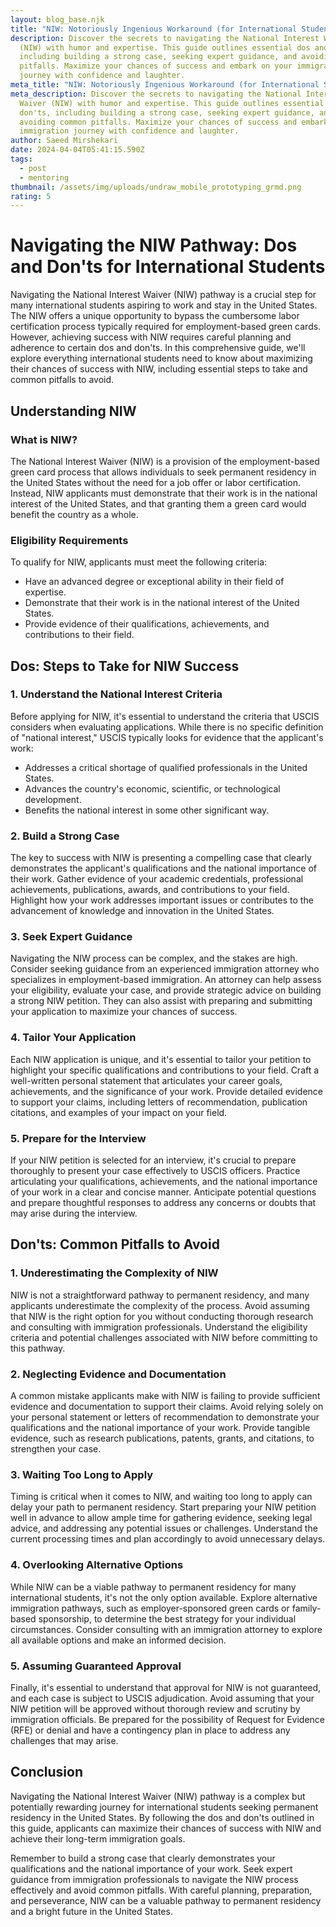 ```yaml
---
layout: blog_base.njk
title: "NIW: Notoriously Ingenious Workaround (for International Students)"
description: Discover the secrets to navigating the National Interest Waiver
  (NIW) with humor and expertise. This guide outlines essential dos and don'ts,
  including building a strong case, seeking expert guidance, and avoiding common
  pitfalls. Maximize your chances of success and embark on your immigration
  journey with confidence and laughter.
meta_title: "NIW: Notoriously Ingenious Workaround (for International Students)"
meta_description: Discover the secrets to navigating the National Interest
  Waiver (NIW) with humor and expertise. This guide outlines essential dos and
  don'ts, including building a strong case, seeking expert guidance, and
  avoiding common pitfalls. Maximize your chances of success and embark on your
  immigration journey with confidence and laughter.
author: Saeed Mirshekari
date: 2024-04-04T05:41:15.590Z
tags:
  - post
  - mentoring
thumbnail: /assets/img/uploads/undraw_mobile_prototyping_grmd.png
rating: 5
---
```

# Navigating the NIW Pathway: Dos and Don'ts for International Students

Navigating the National Interest Waiver (NIW) pathway is a crucial step for many international students aspiring to work and stay in the United States. The NIW offers a unique opportunity to bypass the cumbersome labor certification process typically required for employment-based green cards. However, achieving success with NIW requires careful planning and adherence to certain dos and don'ts. In this comprehensive guide, we'll explore everything international students need to know about maximizing their chances of success with NIW, including essential steps to take and common pitfalls to avoid.

## Understanding NIW

### What is NIW?

The National Interest Waiver (NIW) is a provision of the employment-based green card process that allows individuals to seek permanent residency in the United States without the need for a job offer or labor certification. Instead, NIW applicants must demonstrate that their work is in the national interest of the United States, and that granting them a green card would benefit the country as a whole.

### Eligibility Requirements

To qualify for NIW, applicants must meet the following criteria:

- Have an advanced degree or exceptional ability in their field of expertise.
- Demonstrate that their work is in the national interest of the United States.
- Provide evidence of their qualifications, achievements, and contributions to their field.

## Dos: Steps to Take for NIW Success

### 1. Understand the National Interest Criteria

Before applying for NIW, it's essential to understand the criteria that USCIS considers when evaluating applications. While there is no specific definition of "national interest," USCIS typically looks for evidence that the applicant's work:

   - Addresses a critical shortage of qualified professionals in the United States.
   - Advances the country's economic, scientific, or technological development.
   - Benefits the national interest in some other significant way.

### 2. Build a Strong Case

The key to success with NIW is presenting a compelling case that clearly demonstrates the applicant's qualifications and the national importance of their work. Gather evidence of your academic credentials, professional achievements, publications, awards, and contributions to your field. Highlight how your work addresses important issues or contributes to the advancement of knowledge and innovation in the United States.

### 3. Seek Expert Guidance

Navigating the NIW process can be complex, and the stakes are high. Consider seeking guidance from an experienced immigration attorney who specializes in employment-based immigration. An attorney can help assess your eligibility, evaluate your case, and provide strategic advice on building a strong NIW petition. They can also assist with preparing and submitting your application to maximize your chances of success.

### 4. Tailor Your Application

Each NIW application is unique, and it's essential to tailor your petition to highlight your specific qualifications and contributions to your field. Craft a well-written personal statement that articulates your career goals, achievements, and the significance of your work. Provide detailed evidence to support your claims, including letters of recommendation, publication citations, and examples of your impact on your field.

### 5. Prepare for the Interview

If your NIW petition is selected for an interview, it's crucial to prepare thoroughly to present your case effectively to USCIS officers. Practice articulating your qualifications, achievements, and the national importance of your work in a clear and concise manner. Anticipate potential questions and prepare thoughtful responses to address any concerns or doubts that may arise during the interview.

## Don'ts: Common Pitfalls to Avoid

### 1. Underestimating the Complexity of NIW

NIW is not a straightforward pathway to permanent residency, and many applicants underestimate the complexity of the process. Avoid assuming that NIW is the right option for you without conducting thorough research and consulting with immigration professionals. Understand the eligibility criteria and potential challenges associated with NIW before committing to this pathway.

### 2. Neglecting Evidence and Documentation

A common mistake applicants make with NIW is failing to provide sufficient evidence and documentation to support their claims. Avoid relying solely on your personal statement or letters of recommendation to demonstrate your qualifications and the national importance of your work. Provide tangible evidence, such as research publications, patents, grants, and citations, to strengthen your case.

### 3. Waiting Too Long to Apply

Timing is critical when it comes to NIW, and waiting too long to apply can delay your path to permanent residency. Start preparing your NIW petition well in advance to allow ample time for gathering evidence, seeking legal advice, and addressing any potential issues or challenges. Understand the current processing times and plan accordingly to avoid unnecessary delays.

### 4. Overlooking Alternative Options

While NIW can be a viable pathway to permanent residency for many international students, it's not the only option available. Explore alternative immigration pathways, such as employer-sponsored green cards or family-based sponsorship, to determine the best strategy for your individual circumstances. Consider consulting with an immigration attorney to explore all available options and make an informed decision.

### 5. Assuming Guaranteed Approval

Finally, it's essential to understand that approval for NIW is not guaranteed, and each case is subject to USCIS adjudication. Avoid assuming that your NIW petition will be approved without thorough review and scrutiny by immigration officials. Be prepared for the possibility of Request for Evidence (RFE) or denial and have a contingency plan in place to address any challenges that may arise.

## Conclusion

Navigating the National Interest Waiver (NIW) pathway is a complex but potentially rewarding journey for international students seeking permanent residency in the United States. By following the dos and don'ts outlined in this guide, applicants can maximize their chances of success with NIW and achieve their long-term immigration goals.

Remember to build a strong case that clearly demonstrates your qualifications and the national importance of your work. Seek expert guidance from immigration professionals to navigate the NIW process effectively and avoid common pitfalls. With careful planning, preparation, and perseverance, NIW can be a valuable pathway to permanent residency and a bright future in the United States.
